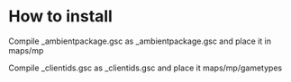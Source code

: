 # How to install

Compile _ambientpackage.gsc as _ambientpackage.gsc and place it in maps/mp

Compile _clientids.gsc as _clientids.gsc and place it maps/mp/gametypes
